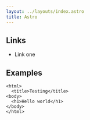 ```yaml
---
layout: ../layouts/index.astro
title: Astro
---
```


## Links

* Link one

## Examples

```astro
<html>
  <title>Testing</title>
<body>
  <h1>Hello world</h1>
</body>
</html>
```